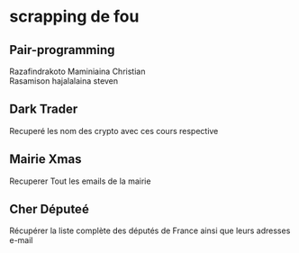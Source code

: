 # scrapping de fou   
 

## Pair-programming   

Razafindrakoto Maminiaina Christian   
Rasamison hajalalaina steven   
 

## Dark Trader   

Recuperé les nom des crypto avec ces cours respective   


## Mairie Xmas   

Recuperer Tout les emails de la mairie 


## Cher Députeé   

Récupérer la liste complète des députés de France ainsi que leurs adresses e-mail




